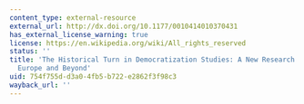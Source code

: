 ```yaml
---
content_type: external-resource
external_url: http://dx.doi.org/10.1177/0010414010370431
has_external_license_warning: true
license: https://en.wikipedia.org/wiki/All_rights_reserved
status: ''
title: 'The Historical Turn in Democratization Studies: A New Research Agenda for
  Europe and Beyond'
uid: 754f755d-d3a0-4fb5-b722-e2862f3f98c3
wayback_url: ''
---
```

